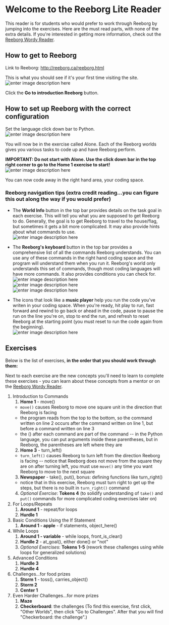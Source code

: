 # Welcome to the Reeborg Lite Reader

This reader is for students who would prefer to work through Reeborg by jumping into the exercises. Here are the must read parts, with none of the extra details. If you're interested in getting more information, check out the [Reeborg Wordy Reader](README.md).

## How to get to Reeborg
Link to Reeborg: http://reeborg.ca/reeborg.html  

This is what you should see if it's your first time visiting the site.
![enter image description here](https://lh3.googleusercontent.com/WvsJp6Pr4X362MH_XtibFZY9mCrhFfMIXkASb48jlVMOcWbmMg-piFzOsa6Otu3yD8mF8jwHrWpI)

Click the **Go to introduction Reeborg** button. 

## How to set up Reeborg with the correct configuration
Set the language click down bar to Python.  
![enter image description here](https://lh3.googleusercontent.com/r-Z9hJCCjcGm5CjSZnzmDAqDqZOjbRBEvMU-CJpUvgoK_iorGZEKzYVK96HW0G1ycmdUbdKkPPt1)   

You will now be in the exercise called Alone. Each of the Reeborg worlds gives you various tasks to code up and have Reeborg perform.    

**IMPORTANT: Do not start with Alone. Use the click down bar in the top right corner to go to the Home 1 exercise to start!**  
  ![enter image description here](https://lh3.googleusercontent.com/C_yQzUMv_HMBeerKn81UyP1vXtxwCAzgB5U_vNhBPyxSzyvY96Eb_4J2lBkcop54g7O7Z00F17f1)

You can now code away in the right hand area, your coding space.

### Reeborg navigation tips (extra credit reading...you can figure this out along the way if you would prefer)
* The **World Info** button in the top bar provides details on the task goal in each exercise. This will tell you what you are supposed to get Reeborg to do. Generally, the goal is to get Reeborg to travel to the house/flag, but sometimes it gets a bit more complicated. It may also provide hints about what commands to use.  
![enter image description here](https://lh3.googleusercontent.com/DiLku_SbfhtYhE6dF_Pi0-d_B1zftw5V4O_HxCTWJvPyrPGy_IhMVViNvqOU5P_TXCUyGXODd_w-)

* The **Reeborg's keyboard** button in the top bar provides a comprehensive list of all the commands Reeborg understands. You can use any of these commands in the right hand coding space and the program will understand them when you run it. Reeborg's world only understands this set of commands, though most coding languages will have more commands. It also provides conditions you can check for.    
![enter image description here](https://lh3.googleusercontent.com/EbhKh4FUism_iArFfcTvuWJWqbH4tV0zj12SWkYzxobfHkP1vCAPLgg42Oo0C9HVPK2HkSA_BGH4)  
![enter image description here](https://lh3.googleusercontent.com/lBzhaGg7hMXVeLS_7G2ge9zOokHASKAeKrKBgs-qi7dFsqoBAEfYq1m9gfKGleUJ-K4LhhXVXeHT)  
![enter image description here](https://lh3.googleusercontent.com/gpAIgGbDvryVCq5JvcJSY4Qga5T4IWIHTvERcOkuUn9FbSaEQAV6EmxCpu9JSMYdhMhzC_nPtoq7)  

* The icons that look like a **music player** help you run the code you've writen in your coding space. When you're ready, hit play to run, fast forward and rewind to go back or ahead in the code, pause to pause the run on the line you're on, stop to end the run, and refresh to reset Reeborg at the starting point (you must reset to run the code again from the beginning).  
![enter image description here](https://lh3.googleusercontent.com/iK6H3xk5biGnoz75gFDONRBL6xAt8ntdaHSkIgKnzBhcw4pyYQLNuKpSewjd-eNT0YzcohtPpF7L)  

## Exercises
Below is the list of exercises, **in the order that you should work through them:**  

Next to each exercise are the new concepts you'll need to learn to complete these exercises - you can learn about these concepts from a mentor or on the [Reeborg Wordy Reader](README.md).

1. Introduction to Commands
   1. **Home 1** - move()
   * `move()` causes Reeborg to move one square unit in the direction that Reeborg is facing
   * the program reads from the top to the bottom, so the command written on line 2 occurs after the command written on line 1, but before a command written on line 3
   * the () after each command are part of the command -- in the Python language, you can put arguments inside these parentheses, but in Reeborg, the parentheses are left where they are
   2. **Home 3** - turn_left()
   * `turn_left()` causes Reeborg to turn left from the direction Reeborg is facing -- notice that Reeborg does not move from the square they are on after turning left, you must use `move()` any time you want Reeborg to move to the next square
   3. **Newspaper** - take(), put(), bonus: defining functions like turn_right()
   * notice that in this exercise, Reeborg must turn right to get up the steps, but there is no built in `turn_right()` command
   4. *Optional Exercise*: **Tokens 4** (to solidify understanding of `take()` and `put()` commands for more complicated coding exercises later on)
2. For Loops/Repeats
   1. **Around 1** - repeat/for loops
   2. **Hurdle 1**
3. Basic Conditions Using the If Statement
   1. **Around 1 - apple** - if statements, object_here()
4. While Loops
    1. **Around 1 - variable** - while loops, front\_is\_clear()
    2. **Hurdle 2** - at_goal(), either done() or "not"
    3. *Optional Exercises*: **Tokens 1-5** (rework these challenges using while loops for generalized solutions)
5. Advanced Conditions
   1. **Hurdle 3** 
   2. **Hurdle 4**
6. Challenges...for food prizes
   1. **Storm 1** - toss(), carries_object()
   2. **Storm 2**
   3. **Center 1**
7. Even Harder Challenges...for more prizes
   1. **Maze**
   2. **Checkerboard**: the challenges (To find this exercise, first click, "Other Worlds", then click "Go to Challenges". After that you will find "Checkerboard: the challenge".)


